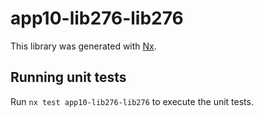 # app10-lib276-lib276

This library was generated with [Nx](https://nx.dev).

## Running unit tests

Run `nx test app10-lib276-lib276` to execute the unit tests.
